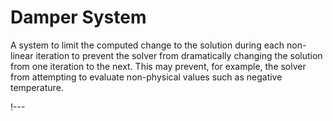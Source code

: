 # Damper System

A system to limit the computed change to the solution during each non-linear iteration to prevent
the solver from dramatically changing the solution from one iteration to the next. This may prevent,
for example, the solver from attempting to evaluate non-physical values such as negative
temperature.

!---
